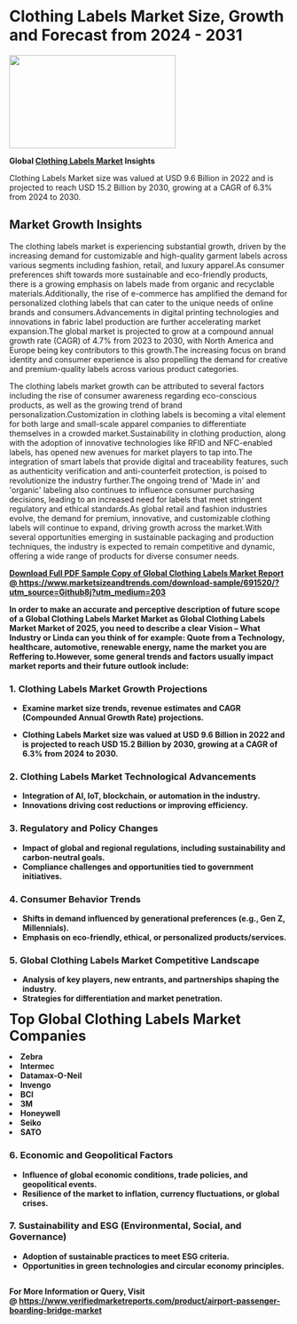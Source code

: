 <H1>Clothing Labels Market Size, Growth and Forecast from 2024 - 2031</H1><img class="aligncenter size-medium wp-image-584254" src="https://thirdeyenews.in/wp-content/uploads/2024/09/Global-Market-Research-300x168.jpeg" alt="" width="300" height="168" /><p><strong>Global&nbsp;<a href="https://www.marketsizeandtrends.com/download-sample/691520/?utm_source=Github8j?utm_medium=203">Clothing Labels Market</a> Insights</strong></p><p>Clothing Labels Market size was valued at USD 9.6 Billion in 2022 and is projected to reach USD 15.2 Billion by 2030, growing at a CAGR of 6.3% from 2024 to 2030.</p><p><h2>Market Growth Insights</h2> <p>The clothing labels market is experiencing substantial growth, driven by the increasing demand for customizable and high-quality garment labels across various segments including fashion, retail, and luxury apparel.As consumer preferences shift towards more sustainable and eco-friendly products, there is a growing emphasis on labels made from organic and recyclable materials.Additionally, the rise of e-commerce has amplified the demand for personalized clothing labels that can cater to the unique needs of online brands and consumers.Advancements in digital printing technologies and innovations in fabric label production are further accelerating market expansion.The global market is projected to grow at a compound annual growth rate (CAGR) of 4.7% from 2023 to 2030, with North America and Europe being key contributors to this growth.The increasing focus on brand identity and consumer experience is also propelling the demand for creative and premium-quality labels across various product categories.</p> <p><strong><a href="#"></a></strong></p> <p>The clothing labels market growth can be attributed to several factors including the rise of consumer awareness regarding eco-conscious products, as well as the growing trend of brand personalization.Customization in clothing labels is becoming a vital element for both large and small-scale apparel companies to differentiate themselves in a crowded market.Sustainability in clothing production, along with the adoption of innovative technologies like RFID and NFC-enabled labels, has opened new avenues for market players to tap into.The integration of smart labels that provide digital and traceability features, such as authenticity verification and anti-counterfeit protection, is poised to revolutionize the industry further.The ongoing trend of 'Made in' and 'organic' labeling also continues to influence consumer purchasing decisions, leading to an increased need for labels that meet stringent regulatory and ethical standards.As global retail and fashion industries evolve, the demand for premium, innovative, and customizable clothing labels will continue to expand, driving growth across the market.With several opportunities emerging in sustainable packaging and production techniques, the industry is expected to remain competitive and dynamic, offering a wide range of products for diverse consumer needs.<p><strong><a href="#"></p><p><span class=""><strong>Download Full PDF Sample Copy of Global Clothing Labels Market Report</strong> @ <a href="https://www.marketsizeandtrends.com/download-sample/691520/?utm_source=Github8j?utm_medium=203" target="_blank">https://www.marketsizeandtrends.com/download-sample/691520/?utm_source=Github8j?utm_medium=203</a></span></p><p>In order to make an accurate and perceptive description of future scope of a Global&nbsp;Clothing Labels Market Market as Global&nbsp;Clothing Labels Market Market of 2025, you need to describe a clear Vision &ndash; What Industry or Linda can you think of for example: Quote from a Technology, healthcare, automotive, renewable energy, name the market you are Reffering to.However, some general trends and factors usually impact market reports and their future outlook include:</p><h3>1.&nbsp;<strong>Clothing Labels Market Growth Projections</strong></h3><ul><li>Examine market size trends, revenue estimates and CAGR (Compounded Annual Growth Rate) projections.</li><li><p>Clothing Labels Market size was valued at USD 9.6 Billion in 2022 and is projected to reach USD 15.2 Billion by 2030, growing at a CAGR of 6.3% from 2024 to 2030.</p></li></ul><h3>2.&nbsp;<strong>Clothing Labels Market Technological Advancements</strong></h3><ul><li>Integration of AI, IoT, blockchain, or automation in the industry.</li><li>Innovations driving cost reductions or improving efficiency.</li></ul><h3>3.&nbsp;<strong>Regulatory and Policy Changes</strong></h3><ul><li>Impact of global and regional regulations, including sustainability and carbon-neutral goals.</li><li>Compliance challenges and opportunities tied to government initiatives.</li></ul><h3>4.&nbsp;<strong>Consumer Behavior Trends</strong></h3><ul><li>Shifts in demand influenced by generational preferences (e.g., Gen Z, Millennials).</li><li>Emphasis on eco-friendly, ethical, or personalized products/services.</li></ul><h3>5.&nbsp;<strong>Global Clothing Labels Market Competitive Landscape</strong></h3><ul><li>Analysis of key players, new entrants, and partnerships shaping the industry.</li><li>Strategies for differentiation and market penetration.</li></ul><p data-pm-slice="1 1 []"><span style="color: inherit; font-family: inherit; font-size: 25px;">Top Global Clothing Labels Market Companies</span></p><div class="" data-test-id=""><p><li>Zebra</li><li> Intermec</li><li> Datamax-O-Neil</li><li> Invengo</li><li> BCI</li><li> 3M</li><li> Honeywell</li><li> Seiko</li><li> SATO</li></p></div><h3>6.&nbsp;<strong>Economic and Geopolitical Factors</strong></h3><ul><li>Influence of global economic conditions, trade policies, and geopolitical events.</li><li>Resilience of the market to inflation, currency fluctuations, or global crises.</li></ul><h3>7.&nbsp;<strong>Sustainability and ESG (Environmental, Social, and Governance)</strong></h3><ul><li>Adoption of sustainable practices to meet ESG criteria.</li><li>Opportunities in green technologies and circular economy principles.</li></ul><h2><strong style="font-size: 14px;">For More Information or Query, Visit @&nbsp;</strong><a style="background-color: #ffffff; font-size: 14px;" href="https://www.marketsizeandtrends.com/report/clothing-labels-market/" target="_blank">https://www.verifiedmarketreports.com/product/airport-passenger-boarding-bridge-market</a></h2>